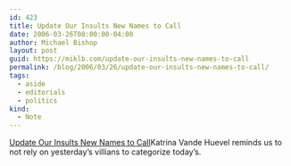 ```yaml
---
id: 423
title: Update Our Insults New Names to Call
date: 2006-03-26T00:00:00-04:00
author: Michael Bishop
layout: post
guid: https://miklb.com/update-our-insults-new-names-to-call
permalink: /blog/2006/03/26/update-our-insults-new-names-to-call/
tags:
  - aside
  - editorials
  - politics
kind:
  - Note
---
```

<p><a href="http://www.washingtonpost.com/wp-dyn/content/article/2006/03/24/AR2006032402339.html">Update Our Insults New Names to Call</a>Katrina Vande Huevel reminds us to not rely on yesterday’s villians to categorize today’s.</p>